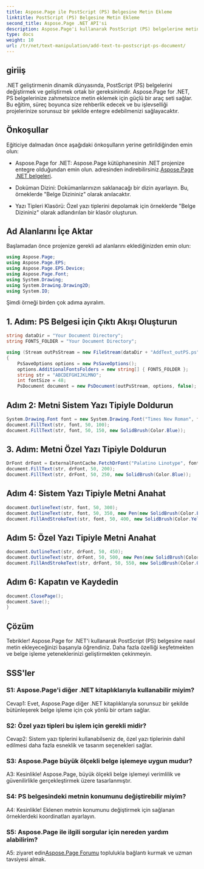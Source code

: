 ```yaml
---
title: Aspose.Page ile PostScript (PS) Belgesine Metin Ekleme
linktitle: PostScript (PS) Belgesine Metin Ekleme
second_title: Aspose.Page .NET API'si
description: Aspose.Page'i kullanarak PostScript (PS) belgelerine metin eklemeyi öğrenerek .NET geliştirme becerilerinizi geliştirin. Adım adım örnekleri keşfedin ve belge manipülasyonunun gücünü açığa çıkarın.
type: docs
weight: 10
url: /tr/net/text-manipulation/add-text-to-postscript-ps-document/
---
```

## giriiş

.NET geliştirmenin dinamik dünyasında, PostScript (PS) belgelerini değiştirmek ve geliştirmek ortak bir gereksinimdir. Aspose.Page for .NET, PS belgelerinize zahmetsizce metin eklemek için güçlü bir araç seti sağlar. Bu eğitim, süreç boyunca size rehberlik edecek ve bu işlevselliği projelerinize sorunsuz bir şekilde entegre edebilmenizi sağlayacaktır.

## Önkoşullar

Eğiticiye dalmadan önce aşağıdaki önkoşulların yerine getirildiğinden emin olun:

-  Aspose.Page for .NET: Aspose.Page kütüphanesinin .NET projenize entegre olduğundan emin olun. adresinden indirebilirsiniz.[Aspose.Page .NET belgeleri](https://reference.aspose.com/page/net/).

- Doküman Dizini: Dokümanlarınızın saklanacağı bir dizin ayarlayın. Bu, örneklerde "Belge Dizininiz" olarak anılacaktır.

- Yazı Tipleri Klasörü: Özel yazı tiplerini depolamak için örneklerde "Belge Dizininiz" olarak adlandırılan bir klasör oluşturun.

## Ad Alanlarını İçe Aktar

Başlamadan önce projenize gerekli ad alanlarını eklediğinizden emin olun:

```csharp
using Aspose.Page;
using Aspose.Page.EPS;
using Aspose.Page.EPS.Device;
using Aspose.Page.Font;
using System.Drawing;
using System.Drawing.Drawing2D;
using System.IO;
```

Şimdi örneği birden çok adıma ayıralım.

## 1. Adım: PS Belgesi için Çıktı Akışı Oluşturun

```csharp
string dataDir = "Your Document Directory";
string FONTS_FOLDER = "Your Document Directory";

using (Stream outPsStream = new FileStream(dataDir + "AddText_outPS.ps", FileMode.Create))
{
    PsSaveOptions options = new PsSaveOptions();
    options.AdditionalFontsFolders = new string[] { FONTS_FOLDER };
    string str = "ABCDEFGHIJKLMNO";
    int fontSize = 48;
    PsDocument document = new PsDocument(outPsStream, options, false);
```

## Adım 2: Metni Sistem Yazı Tipiyle Doldurun

```csharp
System.Drawing.Font font = new System.Drawing.Font("Times New Roman", fontSize, FontStyle.Bold);
document.FillText(str, font, 50, 100);
document.FillText(str, font, 50, 150, new SolidBrush(Color.Blue));
```

## 3. Adım: Metni Özel Yazı Tipiyle Doldurun

```csharp
DrFont drFont = ExternalFontCache.FetchDrFont("Palatino Linotype", fontSize, FontStyle.Regular);
document.FillText(str, drFont, 50, 200);
document.FillText(str, drFont, 50, 250, new SolidBrush(Color.Blue));
```

## Adım 4: Sistem Yazı Tipiyle Metni Anahat

```csharp
document.OutlineText(str, font, 50, 300);
document.OutlineText(str, font, 50, 350, new Pen(new SolidBrush(Color.BlueViolet), 2));
document.FillAndStrokeText(str, font, 50, 400, new SolidBrush(Color.Yellow), new Pen(new SolidBrush(Color.BlueViolet), 2));
```

## Adım 5: Özel Yazı Tipiyle Metni Anahat

```csharp
document.OutlineText(str, drFont, 50, 450);
document.OutlineText(str, drFont, 50, 500, new Pen(new SolidBrush(Color.BlueViolet), 2));
document.FillAndStrokeText(str, drFont, 50, 550, new SolidBrush(Color.Orange), new Pen(new SolidBrush(Color.Blue), 2));
```

## Adım 6: Kapatın ve Kaydedin

```csharp
document.ClosePage();
document.Save();
}
```

## Çözüm

Tebrikler! Aspose.Page for .NET'i kullanarak PostScript (PS) belgesine nasıl metin ekleyeceğinizi başarıyla öğrendiniz. Daha fazla özelliği keşfetmekten ve belge işleme yeteneklerinizi geliştirmekten çekinmeyin.

## SSS'ler

### S1: Aspose.Page'i diğer .NET kitaplıklarıyla kullanabilir miyim?

Cevap1: Evet, Aspose.Page diğer .NET kitaplıklarıyla sorunsuz bir şekilde bütünleşerek belge işleme için çok yönlü bir ortam sağlar.

### S2: Özel yazı tipleri bu işlem için gerekli midir?

Cevap2: Sistem yazı tiplerini kullanabilseniz de, özel yazı tiplerinin dahil edilmesi daha fazla esneklik ve tasarım seçenekleri sağlar.

### S3: Aspose.Page büyük ölçekli belge işlemeye uygun mudur?

A3: Kesinlikle! Aspose.Page, büyük ölçekli belge işlemeyi verimlilik ve güvenilirlikle gerçekleştirmek üzere tasarlanmıştır.

### S4: PS belgesindeki metnin konumunu değiştirebilir miyim?

A4: Kesinlikle! Eklenen metnin konumunu değiştirmek için sağlanan örneklerdeki koordinatları ayarlayın.

### S5: Aspose.Page ile ilgili sorgular için nereden yardım alabilirim?

 A5: ziyaret edin[Aspose.Page Forumu](https://forum.aspose.com/c/page/39) toplulukla bağlantı kurmak ve uzman tavsiyesi almak.
